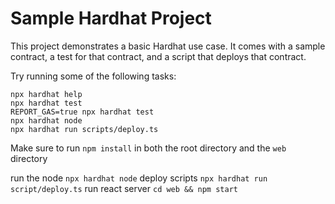 # Sample Hardhat Project

This project demonstrates a basic Hardhat use case. It comes with a sample contract, a test for that contract, and a script that deploys that contract.

Try running some of the following tasks:

```shell
npx hardhat help
npx hardhat test
REPORT_GAS=true npx hardhat test
npx hardhat node
npx hardhat run scripts/deploy.ts
```


Make sure to run `npm install` in both the root directory and the `web` directory

run the node 
`npx hardhat node`
deploy scripts
`npx hardhat run script/deploy.ts`
run react server
`cd web && npm start`
